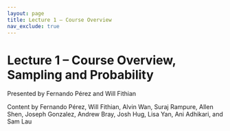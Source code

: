 ```yaml
---
layout: page
title: Lecture 1 – Course Overview
nav_exclude: true
---
```


# Lecture 1 – Course Overview, Sampling and Probability

Presented by Fernando Pérez and Will Fithian

Content by Fernando Pérez, Will Fithian, Alvin Wan, Suraj Rampure, Allen Shen, Joseph Gonzalez, Andrew Bray, Josh Hug, Lisa Yan, Ani Adhikari, and Sam Lau

